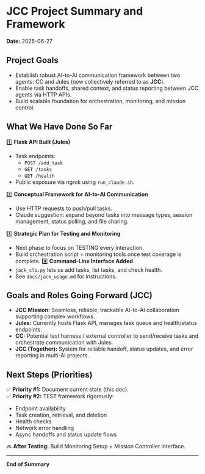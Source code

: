 
# JCC Project Summary and Framework

**Date:** 2025-06-27

## Project Goals

- Establish robust AI-to-AI communication framework between two agents: CC and Jules (now collectively referred to as **JCC**).
- Enable task handoffs, shared context, and status reporting between JCC agents via HTTP APIs.
- Build scalable foundation for orchestration, monitoring, and mission control.

## What We Have Done So Far

1️⃣ **Flask API Built (Jules)**  
- Task endpoints:
  - `POST /add_task`
  - `GET /tasks`
  - `GET /health`
- Public exposure via ngrok using `run_claude.sh`.

2️⃣ **Conceptual Framework for AI-to-AI Communication**  
- Use HTTP requests to push/pull tasks.
- Claude suggestion: expand beyond tasks into message types, session management, status polling, and file sharing.

3️⃣ **Strategic Plan for Testing and Monitoring**  
- Next phase to focus on TESTING every interaction.
- Build orchestration script + monitoring tools once test coverage is complete.
4️⃣ **Command-Line Interface Added**
- `jack_cli.py` lets us add tasks, list tasks, and check health.
- See `docs/jack_usage.md` for instructions.


## Goals and Roles Going Forward (JCC)

- **JCC Mission:** Seamless, reliable, trackable AI-to-AI collaboration supporting complex workflows.
- **Jules:** Currently hosts Flask API, manages task queue and health/status endpoints.
- **CC:** Potential test harness / external controller to send/receive tasks and orchestrate communication with Jules.
- **JCC (Together):** System for reliable handoff, status updates, and error reporting in multi-AI projects.

## Next Steps (Priorities)

✅ **Priority #1:** Document current state (this doc).  
✅ **Priority #2:** TEST framework rigorously:
   - Endpoint availability
   - Task creation, retrieval, and deletion
   - Health checks
   - Network error handling
   - Async handoffs and status update flows

🔜 **After Testing:** Build Monitoring Setup + Mission Controller interface.

---

**End of Summary**
